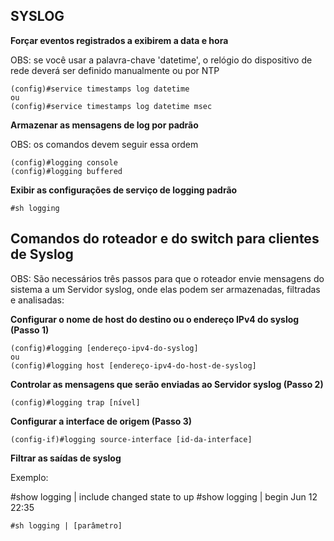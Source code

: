 ## SYSLOG

**Forçar eventos registrados a exibirem a data e hora**

OBS: se você usar a palavra-chave 'datetime', o relógio do dispositivo de rede deverá ser definido manualmente ou por NTP

```
(config)#service timestamps log datetime
ou
(config)#service timestamps log datetime msec
```

**Armazenar as mensagens de log por padrão**

OBS: os comandos devem seguir essa ordem

```
(config)#logging console
(config)#logging buffered
```

**Exibir as configurações de serviço de logging padrão**

```
#sh logging
```

## Comandos do roteador e do switch para clientes de Syslog

OBS: São necessários três passos para que o roteador envie mensagens do sistema a um Servidor syslog, onde elas podem ser armazenadas, 
filtradas e analisadas:

**Configurar o nome de host do destino ou o endereço IPv4 do syslog (Passo 1)**

```
(config)#logging [endereço-ipv4-do-syslog]
ou
(config)#logging host [endereço-ipv4-do-host-de-syslog]
```

**Controlar as mensagens que serão enviadas ao Servidor syslog (Passo 2)**

```
(config)#logging trap [nível]
```

**Configurar a interface de origem (Passo 3)**

```
(config-if)#logging source-interface [id-da-interface]
```

**Filtrar as saídas de syslog**

Exemplo:

#show logging | include changed state to up
#show logging | begin Jun 12 22:35

```
#sh logging | [parâmetro]
```
